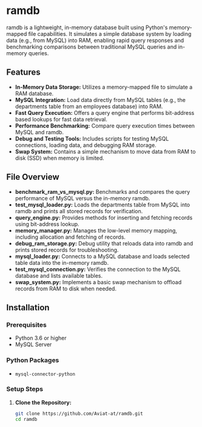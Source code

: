 # ramdb

ramdb is a lightweight, in-memory database built using Python's memory-mapped file capabilities. It simulates a simple database system by loading data (e.g., from MySQL) into RAM, enabling rapid query responses and benchmarking comparisons between traditional MySQL queries and in-memory queries.

## Features

- **In-Memory Data Storage:** Utilizes a memory-mapped file to simulate a RAM database.
- **MySQL Integration:** Load data directly from MySQL tables (e.g., the departments table from an employees database) into RAM.
- **Fast Query Execution:** Offers a query engine that performs bit-address based lookups for fast data retrieval.
- **Performance Benchmarking:** Compare query execution times between MySQL and ramdb.
- **Debug and Testing Tools:** Includes scripts for testing MySQL connections, loading data, and debugging RAM storage.
- **Swap System:** Contains a simple mechanism to move data from RAM to disk (SSD) when memory is limited.

## File Overview

- **benchmark_ram_vs_mysql.py:** Benchmarks and compares the query performance of MySQL versus the in-memory ramdb.
- **test_mysql_loader.py:** Loads the departments table from MySQL into ramdb and prints all stored records for verification.
- **query_engine.py:** Provides methods for inserting and fetching records using bit-address lookup.
- **memory_manager.py:** Manages the low-level memory mapping, including allocation and fetching of records.
- **debug_ram_storage.py:** Debug utility that reloads data into ramdb and prints stored records for troubleshooting.
- **mysql_loader.py:** Connects to a MySQL database and loads selected table data into the in-memory ramdb.
- **test_mysql_connection.py:** Verifies the connection to the MySQL database and lists available tables.
- **swap_system.py:** Implements a basic swap mechanism to offload records from RAM to disk when needed.

## Installation

### Prerequisites

- Python 3.6 or higher
- MySQL Server

### Python Packages

- `mysql-connector-python`

### Setup Steps

1. **Clone the Repository:**

   ```bash
   git clone https://github.com/Aviat-at/ramdb.git
   cd ramdb

